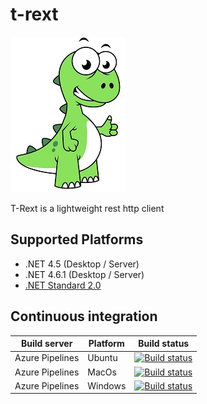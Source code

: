 # t-rext
![t-rex](https://github.com/akselarzuman/t-rext/blob/master/misc/t-rex.jpeg)

T-Rext is a lightweight rest http client

## Supported Platforms

* .NET 4.5 (Desktop / Server)
* .NET 4.6.1 (Desktop / Server)
* [.NET Standard 2.0](https://docs.microsoft.com/en-us/dotnet/standard/net-standard)

## Continuous integration

| Build server                | Platform      | Build status                                                                                                                                                        | 
|-----------------------------|---------------|---------------------------------------------------------------------------------------------------------------------------------------------------------------------|
| Azure Pipelines             | Ubuntu        | [![Build status](https://dev.azure.com/arzumanaksel/t-rext/_apis/build/status/t-rext%20-%20Ubuntu)](https://dev.azure.com/arzumanaksel/t-rext/_build/latest?definitionId=3) | |
| Azure Pipelines             | MacOs         | [![Build status](https://dev.azure.com/arzumanaksel/t-rext/_apis/build/status/t-rext%20-%20MacOS)](https://dev.azure.com/arzumanaksel/t-rext/_build/latest?definitionId=2) | |
| Azure Pipelines             | Windows       | [![Build status](https://dev.azure.com/arzumanaksel/t-rext/_apis/build/status/t-rext%20-%20Windows)](https://dev.azure.com/arzumanaksel/t-rext/_build/latest?definitionId=4) | |

